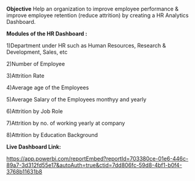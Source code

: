 **Objective**
Help an organization to improve employee performance & improve employee retention (reduce attrition) by creating a HR Analytics Dashboard.

**Modules of the HR Dashboard :**

1)Department under HR such as Human Resources, Research & Development, Sales, etc

2)Number of Employee

3)Attrition Rate

4)Average age of the Employees

5)Average Salary of the Employees monthyy and yearly

6)Attrition by Job Role

7)Attrition by no. of working yearly at company

8)Attrition by Education Background

**Live Dashboard Link:**

https://app.powerbi.com/reportEmbed?reportId=703380ce-01e6-446c-89a7-3d312fd55e17&autoAuth=true&ctid=7dd806fc-59d8-4bf1-b0f4-3768b11631b8
